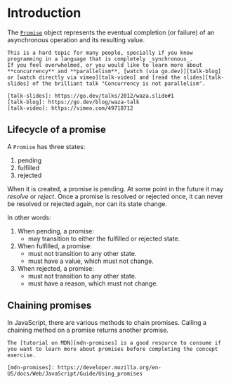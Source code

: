 # Introduction

The [`Promise`][promise-docs] object represents the eventual completion (or failure) of an asynchronous operation and its resulting value.

<!-- prettier-ignore -->
~~~exercism/note
This is a hard topic for many people, specially if you know programming in a language that is completely _synchronous_.
If you feel overwhelmed, or you would like to learn more about **concurrency** and **parallelism**, [watch (via go.dev)][talk-blog] or [watch directly via vimeo][talk-video] and [read the slides][talk-slides] of the brilliant talk "Concurrency is not parallelism".

[talk-slides]: https://go.dev/talks/2012/waza.slide#1
[talk-blog]: https://go.dev/blog/waza-talk
[talk-video]: https://vimeo.com/49718712
~~~

## Lifecycle of a promise

A `Promise` has three states:

1. pending
2. fulfilled
3. rejected

When it is created, a promise is pending.
At some point in the future it may _resolve_ or _reject_.
Once a promise is resolved or rejected once, it can never be resolved or rejected again, nor can its state change.

In other words:

1. When pending, a promise:
   - may transition to either the fulfilled or rejected state.
2. When fulfilled, a promise:
   - must not transition to any other state.
   - must have a value, which must not change.
3. When rejected, a promise:
   - must not transition to any other state.
   - must have a reason, which must not change.

## Chaining promises

In JavaScript, there are various methods to chain promises.
Calling a chaining method on a promise returns another promise.

<!-- prettier-ignore -->
~~~exercism/note
The [tutorial on MDN][mdn-promises] is a good resource to consume if you want to learn more about promises before completing the concept exercise.

[mdn-promises]: https://developer.mozilla.org/en-US/docs/Web/JavaScript/Guide/Using_promises
~~~

[promise-docs]: https://developer.mozilla.org/en-US/docs/Web/JavaScript/Reference/Global_Objects/Promise
